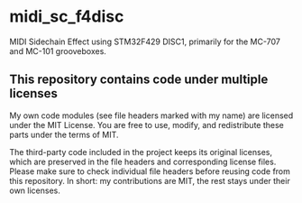# midi_sc_f4disc
MIDI Sidechain Effect using STM32F429 DISC1, primarily for the MC-707 and MC-101 grooveboxes.

## This repository contains code under multiple licenses

My own code modules (see file headers marked with my name) are licensed under the MIT License. You are free to use, modify, and redistribute these parts under the terms of MIT.

The third-party code included in the project keeps its original licenses, which are preserved in the file headers and corresponding license files.
Please make sure to check individual file headers before reusing code from this repository.
In short: my contributions are MIT, the rest stays under their own licenses.
